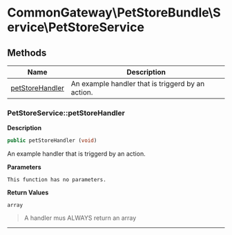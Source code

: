 # CommonGateway\PetStoreBundle\Service\PetStoreService  







## Methods

| Name | Description |
|------|-------------|
|[petStoreHandler](#petstoreservicepetstorehandler)|An example handler that is triggerd by an action.|




### PetStoreService::petStoreHandler  

**Description**

```php
public petStoreHandler (void)
```

An example handler that is triggerd by an action. 

 

**Parameters**

`This function has no parameters.`

**Return Values**

`array`

> A handler mus ALWAYS return an array


<hr />

